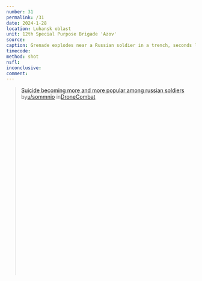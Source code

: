 ```yaml
---
number: 31
permalink: /31
date: 2024-1-28
location: Luhansk oblast
unit: 12th Special Purpose Brigade 'Azov'
source: 
caption: Grenade explodes near a Russian soldier in a trench, seconds later he shoots himself
timecode:
method: shot
nsfl:
inconclusive:
comment: 
---
```

<blockquote class="reddit-embed-bq" style="height:500px" data-embed-height="546"><a href="https://www.reddit.com/r/DroneCombat/comments/1adavn8/suicide_becoming_more_and_more_popular_among/">Suicide becoming more and more popular among russian soldiers</a><br> by<a href="https://www.reddit.com/user/sommnio/">u/sommnio</a> in<a href="https://www.reddit.com/r/DroneCombat/">DroneCombat</a></blockquote><script async="" src="https://embed.reddit.com/widgets.js" charset="UTF-8"></script>